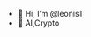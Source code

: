 - 👋 Hi, I’m @leonis1
- 👀 AI,Crypto
<!---
leonis1/leonis1 is a ✨ special ✨ repository because its `README.md` (this file) appears on your GitHub profile.
You can click the Preview link to take a look at your changes.
--->
